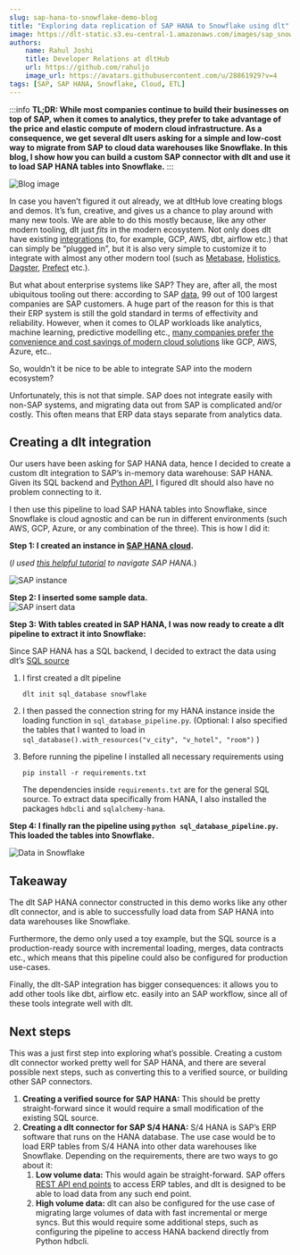 ```yaml
---
slug: sap-hana-to-snowflake-demo-blog
title: "Exploring data replication of SAP HANA to Snowflake using dlt"
image: https://dlt-static.s3.eu-central-1.amazonaws.com/images/sap_snowflake_blog_data_link_image.png
authors:
    name: Rahul Joshi
    title: Developer Relations at dltHub
    url: https://github.com/rahuljo
    image_url: https://avatars.githubusercontent.com/u/28861929?v=4
tags: [SAP, SAP HANA, Snowflake, Cloud, ETL]
---
```

:::info
**TL;DR: While most companies continue to build their businesses on top of SAP, when it comes to analytics, they prefer to take advantage of the price and elastic compute of modern cloud infrastructure. As a consequence, we get several dlt users asking for a simple and low-cost way to migrate from SAP to cloud data warehouses like Snowflake. In this blog, I show how you can build a custom SAP connector with dlt and use it to load SAP HANA tables into Snowflake.**
:::  

![Blog image](https://dlt-static.s3.eu-central-1.amazonaws.com/images/sap_snowflake_blog_data_link_image.png)

In case you haven’t figured it out already, we at dltHub love creating blogs and demos. It’s fun, creative, and gives us a chance to play around with many new tools. We are able to do this mostly because, like any other modern tooling, dlt just *fits* in the modern ecosystem. Not only does dlt have existing [integrations](https://dlthub.com/docs/dlt-ecosystem) (to, for example, GCP, AWS, dbt, airflow etc.) that can simply be “plugged in”, but it is also very simple to customize it to integrate with almost any other modern tool (such as [Metabase](https://dlthub.com/docs/blog/postgresql-bigquery-metabase-demo), [Holistics](https://dlthub.com/docs/blog/MongoDB-dlt-Holistics), [Dagster](https://dlthub.com/docs/blog/dlt-dagster), [Prefect](https://dlthub.com/docs/blog/dlt-prefect) etc.). 

But what about enterprise systems like SAP? They are, after all, the most ubiquitous tooling out there: according to SAP [data](https://assets.cdn.sap.com/sapcom/docs/2017/04/4666ecdd-b67c-0010-82c7-eda71af511fa.pdf), 99 out of 100 largest companies are SAP customers. A huge part of the reason for this is that their ERP system is still the gold standard in terms of effectivity and reliability. However, when it comes to OLAP workloads like analytics, machine learning, predictive modelling etc., [many companies prefer the convenience and cost savings of modern cloud solutions](https://www.statista.com/statistics/967365/worldwide-cloud-infrastructure-services-market-share-vendor/) like GCP, AWS, Azure, etc..

So, wouldn’t it be nice to be able to integrate SAP into the modern ecosystem?

Unfortunately, this is not that simple. SAP does not integrate easily with non-SAP systems, and migrating data out from SAP is complicated and/or costly. This often means that ERP data stays separate from analytics data.

## Creating a dlt integration  
  
Our users have been asking for SAP HANA data, hence I decided to create a custom dlt integration to SAP’s in-memory data warehouse: SAP HANA. Given its SQL backend and [Python API](https://developers.sap.com/tutorials/hana-clients-python.html), I figured dlt should also have no problem connecting to it. 

I then use this pipeline to load SAP HANA tables into Snowflake,  since Snowflake is cloud agnostic and can be run in different environments (such AWS, GCP, Azure, or any combination of the three). This is how I did it:  
  
**Step 1: I created an instance in [SAP HANA cloud](https://www.sap.com/products/technology-platform/hana.html).**

(*I used [this helpful tutorial](https://www.youtube.com/watch?v=hEQCGBAn7Tc&list=PLkzo92owKnVwtyoQRRN2LsQlTHzNE-0US) to navigate SAP HANA.*)

![SAP instance](https://dlt-static.s3.eu-central-1.amazonaws.com/images/sap_snowflake_blog_creating_sap_instance.png)

**Step 2: I inserted some sample data.**  
![SAP insert data](https://dlt-static.s3.eu-central-1.amazonaws.com/images/sap_snowflake_blog_inserting_data_in_sap.png)
  
**Step 3: With tables created in SAP HANA, I was now ready to create a dlt pipeline to extract it into Snowflake:**

Since SAP HANA has a SQL backend, I decided to extract the data using dlt’s [SQL source](https://dlthub.com/docs/dlt-ecosystem/verified-sources/sql_database)

1. I first created a dlt pipeline
    
    `dlt init sql_database snowflake`  
    
2. I then passed the connection string for my HANA instance inside the loading function in `sql_database_pipeline.py`. (Optional: I also specified the tables that I wanted to load in `sql_database().with_resources("v_city", "v_hotel", "room")` )
3. Before running the pipeline I installed all necessary requirements using 
    
    `pip install -r requirements.txt`
    
    The dependencies inside `requirements.txt` are for the general SQL source. To extract data specifically from HANA, I also installed the packages `hdbcli` and `sqlalchemy-hana`.
    

**Step 4: I finally ran the pipeline using `python sql_database_pipeline.py`. This loaded the tables into Snowflake.**  

![Data in Snowflake](https://dlt-static.s3.eu-central-1.amazonaws.com/images/sap_snowflake_blog_data_loaded_into_snowflake.png)
  
## Takeaway

The dlt SAP HANA connector constructed in this demo works like any other dlt connector, and is able to successfully load data from SAP HANA into data warehouses like Snowflake.

Furthermore, the demo only used a toy example, but the SQL source is a production-ready source with incremental loading, merges, data contracts etc., which means that this pipeline could also be configured for production use-cases.

Finally, the dlt-SAP integration has bigger consequences: it allows you to add other tools like dbt, airflow etc. easily into an SAP workflow, since all of these tools integrate well with dlt.

## Next steps

This was a just first step into exploring what’s possible. Creating a custom dlt connector worked pretty well for SAP HANA, and there are several possible next steps, such as converting this to a verified source, or building other SAP connectors.

1. **Creating a verified source for SAP HANA:** This should be pretty straight-forward since it would require a small modification of the existing SQL source.
2. **Creating a dlt connector for SAP S/4 HANA:** S/4 HANA is SAP’s ERP software that runs on the HANA database. The use case would be to load ERP tables from S/4 HANA into other data warehouses like Snowflake. Depending on the requirements, there are two ways to go about it:
    1. **Low volume data:** This would again be straight-forward. SAP offers [REST API end points](https://api.sap.com/products/SAPS4HANACloud/apis/ODATA) to access ERP tables, and dlt is designed to be able to load data from any such end point. 
    2. **High volume data:** dlt can also be configured for the use case of migrating large volumes of data with fast incremental or merge syncs. But this would require some additional steps, such as configuring the pipeline to access HANA backend directly from Python hdbcli.
